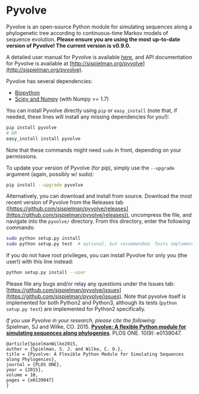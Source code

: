 Pyvolve
============

Pyvolve is an open-source Python module for simulating sequences along a phylogenetic tree according to continuous-time Markov models of sequence evolution. **Please ensure you are using the most up-to-date version of Pyvolve! The current version is v0.9.0.** 

A detailed user manual for Pyvolve is available [here](https://github.com/sjspielman/pyvolve/raw/master/user_manual/pyvolve_manual.pdf), and API documentation for Pyvolve is available at [http://sjspielman.org/pyvolve](http://sjspielman.org/pyvolve).

Pyvolve has several dependencies:
* [Biopython](http://biopython.org/wiki/Download)
* [Scipy and Numpy](http://www.scipy.org/install.html) (with Numpy >= 1.7)

You can install Pyvolve directly using `pip` or `easy_install` (note that, if needed, these lines will install any missing dependencies for you!):
```bash
pip install pyvolve
# OR
easy_install install pyvolve
```
Note that these commands might need `sudo` in front, depending on your permissions.

To update your version of Pyvolve (for pip), simply use the `--upgrade` argument (again, possibly w/ sudo):
```bash
pip install --upgrade pyvolve
```

Alternatively, you can download and install from source. Download the most recent version of Pyvolve from the Releases tab ([https://github.com/sjspielman/pyvolve/releases](https://github.com/sjspielman/pyvolve/releases)), uncompress the file, and navigate into the `pyvolve/` directory. From this directory, enter the following commands:
```bash
sudo python setup.py install
sudo python setup.py test  # optional, but recommended. Tests implemented **for Python2 only**
```

If you do not have root privileges, you can install Pyvolve for only you (the user!) with this line instead:
```bash
python setup.py install --user
```

Please file any bugs and/or relay any questions under the Issues tab: [https://github.com/sjspielman/pyvolve/issues](https://github.com/sjspielman/pyvolve/issues).
Note that pyvolve itself is implemented for both Python2 and Python3, although its tests (``python setup.py test``) are implemented for Python2 specifically.

*If you use Pyvolve in your research, please cite the following:* <br>
Spielman, SJ and Wilke, CO. 2015. [**Pyvolve: A flexible Python module for simulating sequences along phylogenies**](http://journals.plos.org/plosone/article?id=10.1371/journal.pone.0139047). PLOS ONE. 10(9): e0139047.

```
@article{SpielmanWilke2015,
author = {Spielman, S. J. and Wilke, C. O.},
title = {Pyvolve: A Flexible Python Module for Simulating Sequences along Phylogenies},
journal = {PLOS ONE},
year = {2015},
volume = 10,
pages = {e0139047}
}
```


